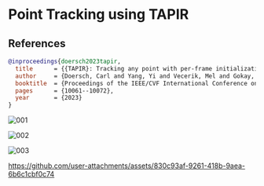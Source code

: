 # Point Tracking using TAPIR

## References
```bibtex
@inproceedings{doersch2023tapir,
  title      = {{TAPIR}: Tracking any point with per-frame initialization and temporal refinement},
  author     = {Doersch, Carl and Yang, Yi and Vecerik, Mel and Gokay, Dilara and Gupta, Ankush and Aytar, Yusuf and Carreira, Joao and Zisserman, Andrew},
  booktitle  = {Proceedings of the IEEE/CVF International Conference on Computer Vision},
  pages      = {10061--10072},
  year       = {2023}
}
```

![001](https://github.com/user-attachments/assets/5eae1799-ce4c-477e-8bbe-dfdba852ad37)

![002](https://github.com/user-attachments/assets/c420785c-3114-4b97-b690-0a01d8027c4b)

![003](https://github.com/user-attachments/assets/904c041b-e4e9-4da6-a95e-7b00da42ca13)

https://github.com/user-attachments/assets/830c93af-9261-418b-9aea-6b6c1cbf0c74

